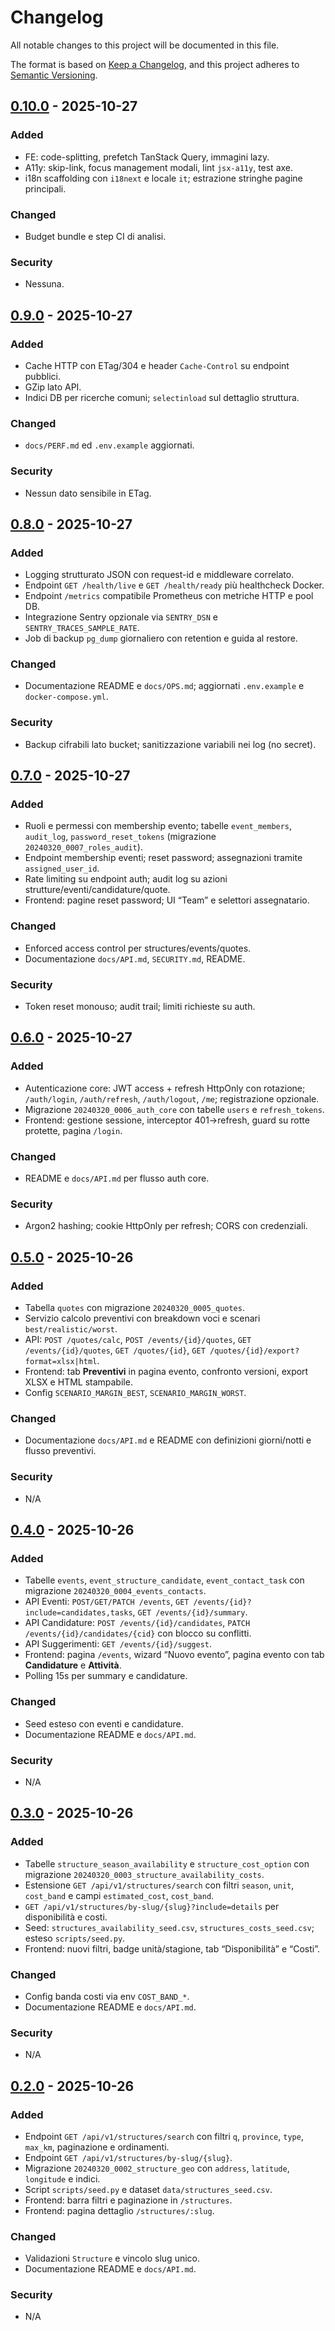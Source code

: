 # Changelog

All notable changes to this project will be documented in this file.

The format is based on [Keep a Changelog](https://keepachangelog.com/en/1.1.0/),
and this project adheres to [Semantic Versioning](https://semver.org/spec/v2.0.0.html).

## [0.10.0] - 2025-10-27
### Added
- FE: code-splitting, prefetch TanStack Query, immagini lazy.
- A11y: skip-link, focus management modali, lint `jsx-a11y`, test axe.
- i18n scaffolding con `i18next` e locale `it`; estrazione stringhe pagine principali.
### Changed
- Budget bundle e step CI di analisi.
### Security
- Nessuna.

## [0.9.0] - 2025-10-27
### Added
- Cache HTTP con ETag/304 e header `Cache-Control` su endpoint pubblici.
- GZip lato API.
- Indici DB per ricerche comuni; `selectinload` sul dettaglio struttura.
### Changed
- `docs/PERF.md` ed `.env.example` aggiornati.
### Security
- Nessun dato sensibile in ETag.

## [0.8.0] - 2025-10-27
### Added
- Logging strutturato JSON con request-id e middleware correlato.
- Endpoint `GET /health/live` e `GET /health/ready` più healthcheck Docker.
- Endpoint `/metrics` compatibile Prometheus con metriche HTTP e pool DB.
- Integrazione Sentry opzionale via `SENTRY_DSN` e `SENTRY_TRACES_SAMPLE_RATE`.
- Job di backup `pg_dump` giornaliero con retention e guida al restore.

### Changed
- Documentazione README e `docs/OPS.md`; aggiornati `.env.example` e `docker-compose.yml`.

### Security
- Backup cifrabili lato bucket; sanitizzazione variabili nei log (no secret).

## [0.7.0] - 2025-10-27
### Added
- Ruoli e permessi con membership evento; tabelle `event_members`, `audit_log`, `password_reset_tokens` (migrazione `20240320_0007_roles_audit`).
- Endpoint membership eventi; reset password; assegnazioni tramite `assigned_user_id`.
- Rate limiting su endpoint auth; audit log su azioni strutture/eventi/candidature/quote.
- Frontend: pagine reset password; UI “Team” e selettori assegnatario.

### Changed
- Enforced access control per structures/events/quotes.
- Documentazione `docs/API.md`, `SECURITY.md`, README.

### Security
- Token reset monouso; audit trail; limiti richieste su auth.

## [0.6.0] - 2025-10-27
### Added
- Autenticazione core: JWT access + refresh HttpOnly con rotazione; `/auth/login`, `/auth/refresh`, `/auth/logout`, `/me`; registrazione opzionale.
- Migrazione `20240320_0006_auth_core` con tabelle `users` e `refresh_tokens`.
- Frontend: gestione sessione, interceptor 401→refresh, guard su rotte protette, pagina `/login`.

### Changed
- README e `docs/API.md` per flusso auth core.

### Security
- Argon2 hashing; cookie HttpOnly per refresh; CORS con credenziali.

[0.10.0]: https://github.com/<org>/<repo>/compare/0.9.0...0.10.0
[0.9.0]: https://github.com/<org>/<repo>/compare/0.8.0...0.9.0
[0.8.0]: https://github.com/<org>/<repo>/compare/0.7.0...0.8.0
[0.7.0]: https://github.com/<org>/<repo>/compare/0.6.0...0.7.0
[0.6.0]: https://github.com/<org>/<repo>/compare/0.5.0...0.6.0

## [0.5.0] - 2025-10-26
### Added
- Tabella `quotes` con migrazione `20240320_0005_quotes`.
- Servizio calcolo preventivi con breakdown voci e scenari `best/realistic/worst`.
- API: `POST /quotes/calc`, `POST /events/{id}/quotes`, `GET /events/{id}/quotes`, `GET /quotes/{id}`, `GET /quotes/{id}/export?format=xlsx|html`.
- Frontend: tab **Preventivi** in pagina evento, confronto versioni, export XLSX e HTML stampabile.
- Config `SCENARIO_MARGIN_BEST`, `SCENARIO_MARGIN_WORST`.

### Changed
- Documentazione `docs/API.md` e README con definizioni giorni/notti e flusso preventivi.

### Security
- N/A

[0.5.0]: https://github.com/<org>/<repo>/compare/0.4.0...0.5.0

## [0.4.0] - 2025-10-26
### Added
- Tabelle `events`, `event_structure_candidate`, `event_contact_task` con migrazione `20240320_0004_events_contacts`.
- API Eventi: `POST/GET/PATCH /events`, `GET /events/{id}?include=candidates,tasks`, `GET /events/{id}/summary`.
- API Candidature: `POST /events/{id}/candidates`, `PATCH /events/{id}/candidates/{cid}` con blocco su conflitti.
- API Suggerimenti: `GET /events/{id}/suggest`.
- Frontend: pagina `/events`, wizard “Nuovo evento”, pagina evento con tab **Candidature** e **Attività**.
- Polling 15s per summary e candidature.

### Changed
- Seed esteso con eventi e candidature.
- Documentazione README e `docs/API.md`.

### Security
- N/A

[0.4.0]: https://github.com/<org>/<repo>/compare/0.3.0...0.4.0

## [0.3.0] - 2025-10-26
### Added
- Tabelle `structure_season_availability` e `structure_cost_option` con migrazione `20240320_0003_structure_availability_costs`.
- Estensione `GET /api/v1/structures/search` con filtri `season`, `unit`, `cost_band` e campi `estimated_cost`, `cost_band`.
- `GET /api/v1/structures/by-slug/{slug}?include=details` per disponibilità e costi.
- Seed: `structures_availability_seed.csv`, `structures_costs_seed.csv`; esteso `scripts/seed.py`.
- Frontend: nuovi filtri, badge unità/stagione, tab “Disponibilità” e “Costi”.

### Changed
- Config banda costi via env `COST_BAND_*`.
- Documentazione README e `docs/API.md`.

### Security
- N/A

[0.3.0]: https://github.com/<org>/<repo>/compare/0.2.0...0.3.0

## [0.2.0] - 2025-10-26
### Added
- Endpoint `GET /api/v1/structures/search` con filtri `q`, `province`, `type`, `max_km`, paginazione e ordinamenti.
- Endpoint `GET /api/v1/structures/by-slug/{slug}`.
- Migrazione `20240320_0002_structure_geo` con `address`, `latitude`, `longitude` e indici.
- Script `scripts/seed.py` e dataset `data/structures_seed.csv`.
- Frontend: barra filtri e paginazione in `/structures`.
- Frontend: pagina dettaglio `/structures/:slug`.

### Changed
- Validazioni `Structure` e vincolo slug unico.
- Documentazione README e `docs/API.md`.

### Security
- N/A

[0.2.0]: https://github.com/<org>/<repo>/compare/0.1.0...0.2.0
